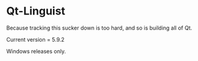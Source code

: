Qt-Linguist
===========
Because tracking this sucker down is too hard, and so is building all of Qt.

Current version = 5.9.2

Windows releases only.

